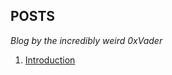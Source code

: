 ## POSTS
_Blog by the incredibly weird 0xVader_

1. [Introduction](https://0xvadersec.github.io/2024/12/30/Introduction)

